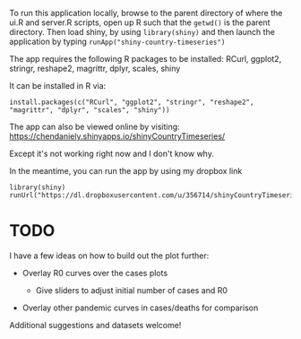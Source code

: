 To run this application locally, browse to the parent directory of where the
ui.R and server.R scripts, open up R such that the `getwd()` is the
parent directory. Then load shiny, by using `library(shiny)` and then
launch the application by typing `runApp("shiny-country-timeseries")`

The app requires the following R packages to be installed: RCurl,
ggplot2, stringr, reshape2, magrittr, dplyr, scales, shiny

It can be installed in R via:

`install.packages(c("RCurl", "ggplot2", "stringr", "reshape2", "magrittr", "dplyr", "scales", "shiny"))`

The app can also be viewed online by visiting:
https://chendaniely.shinyapps.io/shinyCountryTimeseries/

Except it's not working right now and I don't know why.

In the meantime, you can run the app by using my dropbox link

    library(shiny)
	runUrl("https://dl.dropboxusercontent.com/u/356714/shinyCountryTimeseries.zip")



TODO
====
I have a few ideas on how to build out the plot further:

* Overlay R0 curves over the cases plots
  * Give sliders to adjust initial number of cases and R0

* Overlay other pandemic curves in cases/deaths for comparison

Additional suggestions and datasets welcome!

